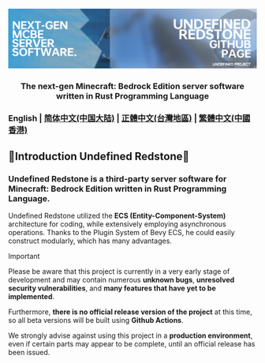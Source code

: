 ![Undefined Redstone Github Page](urgithub.png)
<h3 align="center">The next-gen Minecraft: Bedrock Edition server software written in Rust Programming Language</h3>

### English | [简体中文(中国大陆)](README_zh_CN.md) | [正體中文(台灣地區)](README_zh_TW.md) | [繁體中文(中國香港)](README_zh_HK.md)

## 🎉Introduction Undefined Redstone🎉
### Undefined Redstone is a third-party server software for Minecraft: Bedrock Edition written in Rust Programming Language.
Undefined Redstone utilized the **ECS (Entity-Component-System)** architecture for coding, while extensively employing asynchronous operations. Thanks to the Plugin System of Bevy ECS, he could easily construct modularly, which has many advantages.
> [!IMPORTANT]
> Please be aware that this project is currently in a very early stage of development and may contain numerous **unknown bugs**, **unresolved security vulnerabilities**, and **many features that have yet to be implemented**.
> 
> Furthermore, **there is no official release version of the project** at this time, so all beta versions will be built using **Github Actions**.
> 
> We strongly advise against using this project in a **production environment**, even if certain parts may appear to be complete, until an official release has been issued.
